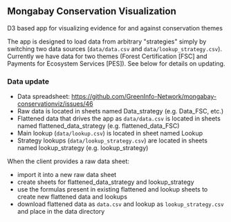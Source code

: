 ## Mongabay Conservation Visualization

D3 based app for visualizing evidence for and against conservation themes

The app is designed to load data from arbitrary "strategies" simply by switching two data sources (`data/data.csv` and `data/lookup_strategy.csv`). Currently we have data for two themes (Forest Certification [FSC] and Payments for Ecosystem Services [PES]). See below for details on updating. 

### Data update
* Data spreadsheet: https://github.com/GreenInfo-Network/mongabay-conservationviz/issues/46
* Raw data is located in sheets named Data_strategy (e.g. Data_FSC, etc.)
* Flattened data that drives the app as `data/data.csv` is located in sheets named flattened_data_strategy (e.g. flattened_data_FSC)
* Main lookup (`data/lookup.csv`) is located in sheet named Lookup
* Strategy lookups (`data/lookup_strategy.csv`) are located in sheets named lookup_strategy (e.g. lookup_strategy)

When the client provides a raw data sheet:
- import it into a new raw data sheet
- create sheets for flattened_data_strategy and lookup_strategy
- use the formulas present in existing flattened and lookup sheets to create new flattened data and lookups
- download flattened data as `data.csv` and lookup as `lookup_strategy.csv` and place in the data directory